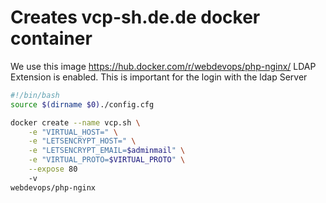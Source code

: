 # Creates vcp-sh.de.de docker container

We use this image https://hub.docker.com/r/webdevops/php-nginx/
LDAP Extension is enabled. This is important for the login with the ldap Server
```` bash
#!/bin/bash
source $(dirname $0)./config.cfg

docker create --name vcp.sh \
    -e "VIRTUAL_HOST=" \
    -e "LETSENCRYPT_HOST=" \
    -e "LETSENCRYPT_EMAIL=$adminmail" \
    -e "VIRTUAL_PROTO=$VIRTUAL_PROTO" \
    --expose 80
    -v
webdevops/php-nginx

````
